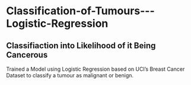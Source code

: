 # Classification-of-Tumours---Logistic-Regression
## Classifiaction into Likelihood of it Being Cancerous 

Trained a Model using Logistic Regression based on UCI’s Breast Cancer Dataset to classify a tumour as malignant or benign.
